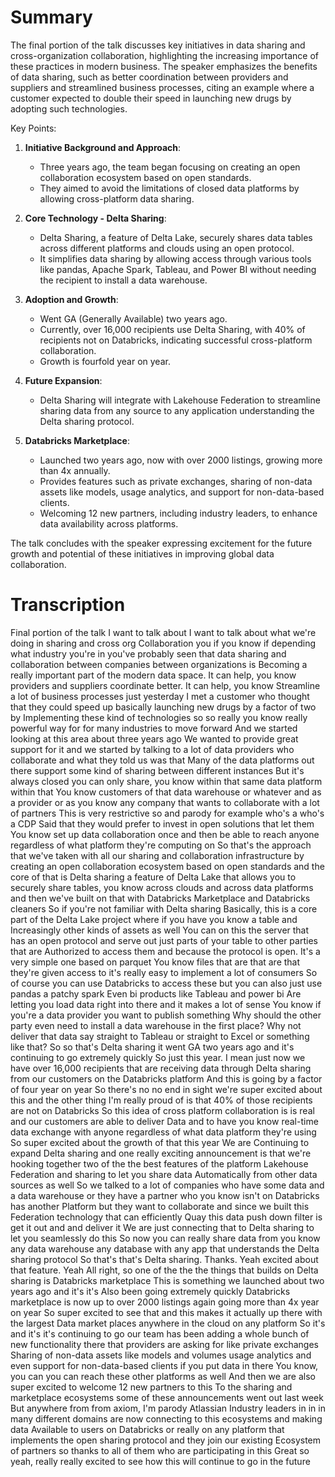 # Summary

The final portion of the talk discusses key initiatives in data sharing and cross-organization collaboration, highlighting the increasing importance of these practices in modern business. The speaker emphasizes the benefits of data sharing, such as better coordination between providers and suppliers and streamlined business processes, citing an example where a customer expected to double their speed in launching new drugs by adopting such technologies.

Key Points:

1. **Initiative Background and Approach**:
   - Three years ago, the team began focusing on creating an open collaboration ecosystem based on open standards.
   - They aimed to avoid the limitations of closed data platforms by allowing cross-platform data sharing.

2. **Core Technology - Delta Sharing**:
   - Delta Sharing, a feature of Delta Lake, securely shares data tables across different platforms and clouds using an open protocol.
   - It simplifies data sharing by allowing access through various tools like pandas, Apache Spark, Tableau, and Power BI without needing the recipient to install a data warehouse.

3. **Adoption and Growth**:
   - Went GA (Generally Available) two years ago.
   - Currently, over 16,000 recipients use Delta Sharing, with 40% of recipients not on Databricks, indicating successful cross-platform collaboration.
   - Growth is fourfold year on year.

4. **Future Expansion**:
   - Delta Sharing will integrate with Lakehouse Federation to streamline sharing data from any source to any application understanding the Delta sharing protocol.

5. **Databricks Marketplace**:
   - Launched two years ago, now with over 2000 listings, growing more than 4x annually.
   - Provides features such as private exchanges, sharing of non-data assets like models, usage analytics, and support for non-data-based clients.
   - Welcoming 12 new partners, including industry leaders, to enhance data availability across platforms.

The talk concludes with the speaker expressing excitement for the future growth and potential of these initiatives in improving global data collaboration.

# Transcription

 Final portion of the talk I want to talk about I want to talk about what we're doing in sharing and cross org Collaboration you if you know if depending what industry you're in you've probably seen that data sharing and collaboration between companies between organizations is Becoming a really important part of the modern data space. It can help, you know providers and suppliers coordinate better. It can help, you know Streamline a lot of business processes just yesterday I met a customer who thought that they could speed up basically launching new drugs by a factor of two by Implementing these kind of technologies so so really you know really powerful way for for many industries to move forward And we started looking at this area about three years ago We wanted to provide great support for it and we started by talking to a lot of data providers who collaborate and what they told us was that Many of the data platforms out there support some kind of sharing between different instances But it's always closed you can only share, you know within that same data platform within that You know customers of that data warehouse or whatever and as a provider or as you know any company that wants to collaborate with a lot of partners This is very restrictive so and parody for example who's a who's a CDP Said that they would prefer to invest in open solutions that let them You know set up data collaboration once and then be able to reach anyone regardless of what platform they're computing on So that's the approach that we've taken with all our sharing and collaboration infrastructure by creating an open collaboration ecosystem based on open standards and the core of that is Delta sharing a feature of Delta Lake that allows you to securely share tables, you know across clouds and across data platforms and then we've built on that with Databricks Marketplace and Databricks cleaners So if you're not familiar with Delta sharing Basically, this is a core part of the Delta Lake project where if you have you know a table and Increasingly other kinds of assets as well You can on this the server that has an open protocol and serve out just parts of your table to other parties that are Authorized to access them and because the protocol is open. It's a very simple one based on parquet You know files that are that are that they're given access to it's really easy to implement a lot of consumers So of course you can use Databricks to access these but you can also just use pandas a patchy spark Even bi products like Tableau and power bi Are letting you load data right into there and it makes a lot of sense You know if you're a data provider you want to publish something Why should the other party even need to install a data warehouse in the first place? Why not deliver that data say straight to Tableau or straight to Excel or something like that? So so that's Delta sharing it went GA two years ago and it's continuing to go extremely quickly So just this year. I mean just now we have over 16,000 recipients that are receiving data through Delta sharing from our customers on the Databricks platform And this is going by a factor of four year on year So there's no no end in sight we're super excited about this and the other thing I'm really proud of is that 40% of those recipients are not on Databricks So this idea of cross platform collaboration is is real and our customers are able to deliver Data and to have you know real-time data exchange with anyone regardless of what data platform they're using So super excited about the growth of that this year We are Continuing to expand Delta sharing and one really exciting announcement is that we're hooking together two of the the best features of the platform Lakehouse Federation and sharing to let you share data Automatically from other data sources as well So we talked to a lot of companies who have some data and a data warehouse or they have a partner who you know isn't on Databricks has another Platform but they want to collaborate and since we built this Federation technology that can efficiently Quay this data push down filter is get it out and and deliver it We are just connecting that to Delta sharing to let you seamlessly do this So now you can really share data from you know any data warehouse any database with any app that understands the Delta sharing protocol So that's that's Delta sharing. Thanks. Yeah excited about that feature. Yeah All right, so one of the the the things that builds on Delta sharing is Databricks marketplace This is something we launched about two years ago and it's it's Also been going extremely quickly Databricks marketplace is now up to over 2000 listings again going more than 4x year on year So super excited to see that and this makes it actually up there with the largest Data market places anywhere in the cloud on any platform So it's and it's it's continuing to go our team has been adding a whole bunch of new functionality there that providers are asking for like private exchanges Sharing of non-data assets like models and volumes usage analytics and even support for non-data-based clients if you put data in there You know, you can you can reach these other platforms as well And then we are also super excited to welcome 12 new partners to this To the sharing and marketplace ecosystems some of these announcements went out last week But anywhere from from axiom, I'm parody Atlassian Industry leaders in in in many different domains are now connecting to this ecosystems and making data Available to users on Databricks or really on any platform that implements the open sharing protocol and they join our existing Ecosystem of partners so thanks to all of them who are participating in this Great so yeah, really really excited to see how this will continue to go in the future